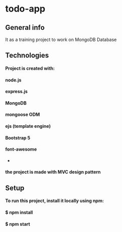 # todo-app
## General info
It as a training project to work on MongoDB Database

## Technologies
#### Project is created with:
#### node.js
#### express.js
#### MongoDB
#### mongoose ODM
#### ejs (template engine)
#### Bootstrap 5
#### font-awesome
*
#### the project is made with MVC design pattern

## Setup
#### To run this project, install it locally using npm:
#### $ npm install
#### $ npm start

